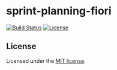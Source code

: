 # sprint-planning-fiori

[![Build Status](https://travis-ci.org/speedysd/sprint-planning-fiori.svg)](https://travis-ci.org/speedysd/sprint-planning-fiori)
[![License](http://img.shields.io/:license-mit-blue.svg)](https://github.com/speedysd/sprint-planning-fiori/blob/master/LICENSE.txt)

## License

Licensed under the [MIT license](https://github.com/speedysd/sprint-planning-fiori/blob/master/LICENSE.txt).
